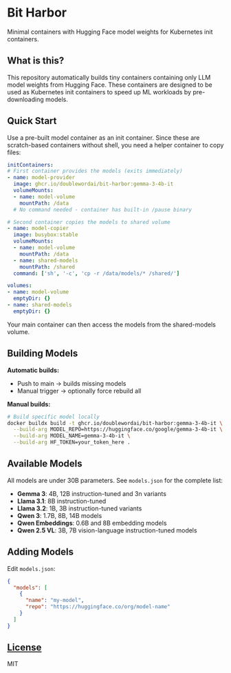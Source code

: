 # Bit Harbor

Minimal containers with Hugging Face model weights for Kubernetes init containers.

## What is this?

This repository automatically builds tiny containers containing only LLM model weights from Hugging Face. These containers are designed to be used as Kubernetes init containers to speed up ML workloads by pre-downloading models.

## Quick Start

Use a pre-built model container as an init container. Since these are scratch-based containers without shell, you need a helper container to copy files:

```yaml
initContainers:
# First container provides the models (exits immediately)
- name: model-provider
  image: ghcr.io/doublewordai/bit-harbor:gemma-3-4b-it
  volumeMounts:
  - name: model-volume
    mountPath: /data
  # No command needed - container has built-in /pause binary

# Second container copies the models to shared volume
- name: model-copier
  image: busybox:stable
  volumeMounts:
  - name: model-volume
    mountPath: /data
  - name: shared-models
    mountPath: /shared
  command: ['sh', '-c', 'cp -r /data/models/* /shared/']

volumes:
- name: model-volume
  emptyDir: {}
- name: shared-models
  emptyDir: {}
```

Your main container can then access the models from the shared-models volume.

## Building Models

**Automatic builds:**

- Push to main → builds missing models
- Manual trigger → optionally force rebuild all

**Manual builds:**

```bash
# Build specific model locally
docker buildx build -t ghcr.io/doublewordai/bit-harbor:gemma-3-4b-it \
  --build-arg MODEL_REPO=https://huggingface.co/google/gemma-3-4b-it \
  --build-arg MODEL_NAME=gemma-3-4b-it \
  --build-arg HF_TOKEN=your_token_here .
```

## Available Models

All models are under 30B parameters. See `models.json` for the complete list:

- **Gemma 3**: 4B, 12B instruction-tuned and 3n variants
- **Llama 3.1**: 8B instruction-tuned
- **Llama 3.2**: 1B, 3B instruction-tuned variants  
- **Qwen 3**: 1.7B, 8B, 14B models
- **Qwen Embeddings**: 0.6B and 8B embedding models
- **Qwen 2.5 VL**: 3B, 7B vision-language instruction-tuned models

## Adding Models

Edit `models.json`:

```json
{
  "models": [
    {
      "name": "my-model",
      "repo": "https://huggingface.co/org/model-name"
    }
  ]
}
```

## [License](LICENSE)

MIT
